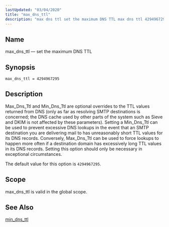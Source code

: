 ```yaml
---
lastUpdated: "03/04/2020"
title: "max_dns_ttl"
description: "max dns ttl set the maximum DNS TTL max dns ttl 4294967295 Max Dns Ttl and Min Dns Ttl are optional overrides to the TTL values returned from DNS only as far as resolving SMTP destinations is concerned the DNS cache used by other parts of the system such as..."
---
```


<a name="conf.ref.max_dns_ttl"></a> 
## Name

max_dns_ttl — set the maximum DNS TTL

## Synopsis

`max_dns_ttl = 4294967295`

<a name="idp10147728"></a> 
## Description

Max_Dns_Ttl and Min_Dns_Ttl are optional overrides to the TTL values returned from DNS (only as far as resolving SMTP destinations is concerned; the DNS cache used by other parts of the system such as Sieve and DKIM is not affected by these parameters). Setting a Min_Dns_Ttl can be used to prevent excessive DNS lookups in the event that an SMTP destination you are delivering mail to has unreasonably short TTL values for its DNS records. Conversely, Max_Dns_Ttl can be used to force lookups to happen more often if a destination domain has excessively long TTL values in its DNS records. Setting this option should only be necessary in exceptional circumstances.

The default value for this option is `4294967295`.

<a name="idp10150944"></a> 
## Scope

max_dns_ttl is valid in the global scope.

<a name="idp10152576"></a> 
## See Also

[min_dns_ttl](/momentum/3/3-reference/3-reference-conf-ref-min-dns-ttl)